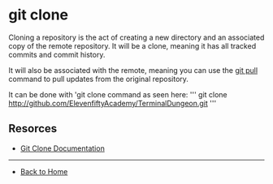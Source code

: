 # git clone

Cloning a repository is the act of creating a new directory and an associated copy of the remote repository. It will be a clone, meaning it has all tracked commits and commit history.

It will also be associated with the remote, meaning you can use the [git pull](./Pull.md) command to pull updates from the original repository.

It can be done with 'git clone command as seen here:
'''
git clone http://github.com/ElevenfiftyAcademy/TerminalDungeon.git
'''

## Resorces 
 - [Git Clone Documentation](https://git-scm.com/docs/git-clone)

 ---

 - [Back to Home](../README.md)